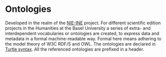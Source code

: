 # Ontologies
Developed in the realm of the [NIE-INE](http://www.fee.unibas.ch/nie_ine.html) project.
For different scientific edition projects in the Humanities at the Basel University a series of extra- and interdependent vocabularies or ontologies are created, to express data and metadata in a formal machine-readable way. Formal here means adhering to the model theory of W3C RDF/S and OWL.
The ontologies are declared in [Turtle syntax](https://www.w3.org/TR/turtle/).
All the referenced ontologies are prefixed in a header.

